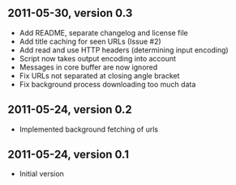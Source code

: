 ## 2011-05-30, version 0.3 ##
 - Add README, separate changelog and license file
 - Add title caching for seen URLs (Issue #2)
 - Add read and use HTTP headers (determining input encoding)
 - Script now takes output encoding into account
 - Messages in core buffer are now ignored
 - Fix URLs not separated at closing angle bracket
 - Fix background process downloading too much data

## 2011-05-24, version 0.2 ##
 - Implemented background fetching of urls

## 2011-05-24, version 0.1 ##
 - Initial version

